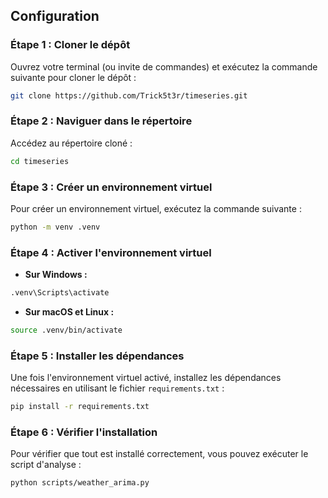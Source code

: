 ## Configuration

### Étape 1 : Cloner le dépôt

Ouvrez votre terminal (ou invite de commandes) et exécutez la commande suivante pour cloner le dépôt :

```bash
git clone https://github.com/Trick5t3r/timeseries.git
```

### Étape 2 : Naviguer dans le répertoire

Accédez au répertoire cloné :

```bash
cd timeseries
```

### Étape 3 : Créer un environnement virtuel

Pour créer un environnement virtuel, exécutez la commande suivante :

```bash
python -m venv .venv
```

### Étape 4 : Activer l'environnement virtuel

- **Sur Windows :**

```bash
.venv\Scripts\activate
```

- **Sur macOS et Linux :**

```bash
source .venv/bin/activate
```

### Étape 5 : Installer les dépendances

Une fois l'environnement virtuel activé, installez les dépendances nécessaires en utilisant le fichier `requirements.txt` :

```bash
pip install -r requirements.txt
```

### Étape 6 : Vérifier l'installation

Pour vérifier que tout est installé correctement, vous pouvez exécuter le script d'analyse :

```bash
python scripts/weather_arima.py
```

